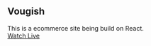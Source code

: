 ## Vougish

This is a ecommerce site being build on React.\
[Watch Live](https://spotify-clone123.netlify.app/)
